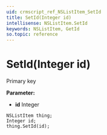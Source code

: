 ```yaml
---
uid: crmscript_ref_NSListItem_SetId
title: SetId(Integer id)
intellisense: NSListItem.SetId
keywords: NSListItem, GetId
so.topic: reference
---
```


# SetId(Integer id)

Primary key

**Parameter:** 
 - **id** Integer

```crmscript
NSListItem thing;
Integer id;
thing.SetId(id);
```

